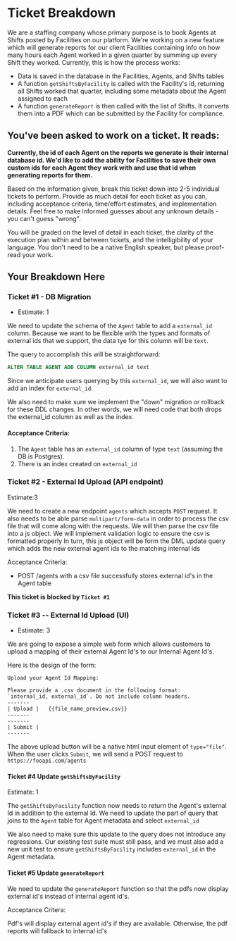 # Ticket Breakdown
We are a staffing company whose primary purpose is to book Agents at Shifts posted by Facilities on our platform. We're working on a new feature which will generate reports for our client Facilities containing info on how many hours each Agent worked in a given quarter by summing up every Shift they worked. Currently, this is how the process works:

- Data is saved in the database in the Facilities, Agents, and Shifts tables
- A function `getShiftsByFacility` is called with the Facility's id, returning all Shifts worked that quarter, including some metadata about the Agent assigned to each
- A function `generateReport` is then called with the list of Shifts. It converts them into a PDF which can be submitted by the Facility for compliance.

## You've been asked to work on a ticket. It reads:

**Currently, the id of each Agent on the reports we generate is their internal database id. We'd like to add the ability for Facilities to save their own custom ids for each Agent they work with and use that id when generating reports for them.**


Based on the information given, break this ticket down into 2-5 individual tickets to perform. Provide as much detail for each ticket as you can, including acceptance criteria, time/effort estimates, and implementation details. Feel free to make informed guesses about any unknown details - you can't guess "wrong".


You will be graded on the level of detail in each ticket, the clarity of the execution plan within and between tickets, and the intelligibility of your language. You don't need to be a native English speaker, but please proof-read your work.

## Your Breakdown Here

### Ticket #1 - DB Migration

- Estimate: 1

We need to update the schema of the `Agent` table to add a `external_id` column. Because we want to be flexible with the types and formats of external ids that we support, the data tye for this column will be `text`.

The query to accomplish this will be straightforward:

```sql
ALTER TABLE AGENT ADD COLUMN external_id text
```

Since we anticipate users querying by this `external_id`, we will also want to add an index for `external_id`.

We also need to make sure we implement the "down" migration or rollback for these DDL changes. In other words, we will need code that both drops the external_id column as well as the index.

  

#### Acceptance Criteria:

1. The `Agent` table has an `external_id` column of type `text` (assuming the DB is Postgres).
1. There is an index created on `external_id`  
   

### Ticket #2 - External Id Upload (API endpoint)

Estimate:3

We need to create a new endpoint `agents` which accepts `POST` request.
It also needs to be able parse `multipart/form-data` in order to process the csv file that will come along with the requests. We will then parse the csv file into a js object. We will implement validation logic to ensure the csv is formatted properly In turn, this js object will be form the DML update query which adds the new external agent ids to the matching internal ids

Acceptance Criteria:
- POST /agents with a csv file successfully stores external id's in the Agent table

**This ticket is blocked by `Ticket #1`**

### Ticket #3 -- External Id Upload (UI)

- Estimate: 3

 We are going to expose a simple web form which allows customers to upload a mapping of their external Agent Id's to our Internal Agent Id's.  

 Here is the design of the form:

 ```
 Upload your Agent Id Mapping:

Please provide a .csv document in the following format:
`internal_id, external_id`. Do not include column headers.
 -------
| Upload |   {{file_name_preview.csv}}
 -------
 -------
| Submit |
 -------

```

The above upload button will be a native html input element of `type="file"`.  When the user clicks `Submit`, we will send a POST request to `https://fooapi.com/agents`


#### Ticket #4 Update `getShiftsByFacility`

Estimate: 1

The `getShiftsByFacility` function now needs to return the Agent's external Id in addition to the external Id. We need to update the part of query that joins to the `Agent` table for Agent metadata and select `external_id`

We also need to make sure this update to the query does not introduce any regressions. Our existing test suite must still pass, and we must also add a new unit test to ensure `getShiftsByFacility` includes `external_id` in the Agent metadata.

#### Ticket #5 Update `generateReport`

We need to update the `generateReport` function so that the pdfs now display external id's instead of internal agent id's.

Acceptance Critera:

Pdf's will display external agent id's if they are available. Otherwise, the pdf reports will fallback to internal id's
